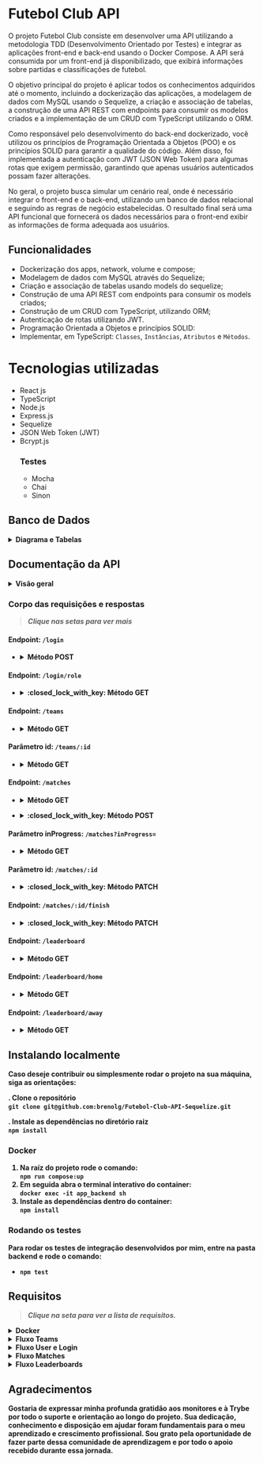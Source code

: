 # Futebol Club API 

O projeto Futebol Club consiste em desenvolver uma API utilizando a metodologia TDD (Desenvolvimento Orientado por Testes) e integrar as aplicações front-end e back-end usando o Docker Compose. A API será consumida por um front-end já disponibilizado, que exibirá informações sobre partidas e classificações de futebol.

O objetivo principal do projeto é aplicar todos os conhecimentos adquiridos até o momento, incluindo a dockerização das aplicações, a modelagem de dados com MySQL usando o Sequelize, a criação e associação de tabelas, a construção de uma API REST com endpoints para consumir os modelos criados e a implementação de um CRUD com TypeScript utilizando o ORM.

Como responsável pelo desenvolvimento do back-end dockerizado, você utilizou os princípios de Programação Orientada a Objetos (POO) e os princípios SOLID para garantir a qualidade do código. Além disso, foi implementada a autenticação com JWT (JSON Web Token) para algumas rotas que exigem permissão, garantindo que apenas usuários autenticados possam fazer alterações.

No geral, o projeto busca simular um cenário real, onde é necessário integrar o front-end e o back-end, utilizando um banco de dados relacional e seguindo as regras de negócio estabelecidas. O resultado final será uma API funcional que fornecerá os dados necessários para o front-end exibir as informações de forma adequada aos usuários.

## Funcionalidades

- Dockerização dos apps, network, volume e compose;
- Modelagem de dados com MySQL através do Sequelize;
- Criação e associação de tabelas usando models do sequelize;
- Construção de uma API REST com endpoints para consumir os models criados;
- Construção de um CRUD com TypeScript, utilizando ORM;
- Autenticação de rotas utilizando JWT.
- Programação Orientada a Objetos e princípios SOLID:
- Implementar, em TypeScript: `Classes`, `Instâncias`, `Atributos` e `Métodos`.

# Tecnologias utilizadas


- React js  
- TypeScript
- Node.js
- Express.js
- Sequelize
- JSON Web Token (JWT)
- Bcrypt.js 
  ### **Testes**
    - Mocha
    - Chai
    - Sinon

## Banco de Dados
<details close>
    <summary><strong> Diagrama e Tabelas</strong></summary>

  - MySQL 
  1. #### **Diagrama ER**
<img src="./database.png"/>         

  2. #### **Seeders**  
  O banco de dados contém:
  - tabela `users` com usuários válidos com hash das senhas e alguns inválidos, estes útimos utilizados para os testes avaliativos.
  - tabela `teams` com a lista de todos os times que estão participando do campeonato.
  - tabela `matches` com algumas partidadas finalizadas e outras em andamento.
 </details>

## Documentação da API

<details close>
      <summary><strong> Visão geral</summary>

| Endpoint     | Método HTTP | Descrição               | 
| :----------- | :---------- | :---------------------- |
| [`/login`](#endpoint-login)   | POST        | Faz o login com usuários do banco de dados 
| [`/login/role`](#endpoint-loginrole)| GET         | :closed_lock_with_key: Retorna o *role* do usuário logado (user ou adm)  |
| [`/teams`](#endpoint-teams)     | GET         | Retorna todos os times do campeonato
| [`/teams/:id`](#parâmetro-id-teamsid) | GET         | Retorna o time especificado no id
| [`/matches`](#endpoint-matches)   | GET         | Retorna todas as partidas 
| [`/matches`](#endpoint-matches)           | POST         | :closed_lock_with_key: Insere uma nova partida em andamento.
| [`/matches?inProgress=true`](#parâmetro-inprogress-matchesinprogress) | GET         | Retorna as partidas em andamento.
| [`/matches?inProgress=false`](#parâmetro-inprogress-matchesinprogress)| GET         | Retorna as partidas finalizadas.
| [`/matches/:id`](#parâmetro-id-matchesid)    | PATCH       | :closed_lock_with_key: Atualiza a partida de acordo com seu id.
| [`/matches/:id/finish`](#endpoint-matchesidfinish) | PATCH       | :closed_lock_with_key: Finaliza uma partida em andamento.
| [`/leaderboard`](#endpoint-leaderboard)       | GET          | Retorna a classificação geral do campeonato.
| [`/leaderboar/home`](#endpoint-leaderboardhome)   | GET          | Retorna a classificação dos times mandantes.
| [`/leaderboard/away`](#endpoint-leaderboardaway)  | GET          | Retorna a classificação dos times visitantes.

:closed_lock_with_key: : Necessário que o `token` gerado no login seja enviado no headers como _"Authorization"_.
 </details>
  


### **Corpo das requisições e respostas**  
> *Clique nas setas para ver mais*  

#### **Endpoint:** `/login`  

- <details><summary>Método POST </summary>  
  Exemplo de corpo da requisção válido  

    ```json
    {
      "email": "user@user.com",
      "password": "secret_user", 
    }
    ```  

  Respostas 
  - Status: 200 OK  
    ```json
    {
      "token": "eyJhbGciOiJIUzI1NiIsInR5cCI6IkpXVCJ9.eyJpZCI6MSwicm9sZSI6ImFkbWluIiwiaWF0IjoxNjU0NTI3MTg5fQ.XS_9AA82iNoiVaASi0NtJpqOQ_gHSHhxrpIdigiT-fc" // jsonwebtoken gerado
    }
    ```
    
  - Status: 400 Bad Request
    ```json
    { "message": "All fields must be filled" }
    ```
    
  - Status: 401 Unauthorized
    ```json
    { "message": "Invalid email or password" }
    ```
</details>

#### **Endpoint:** `/login/role`
- <details><summary>:closed_lock_with_key: Método GET</summary>  
  Respostas  
    - Status: 200 OK  
      ```json
      { "role": "admin" }
      ```
      
    - Status: 401 Unauthorized
      ```json
      { "message": "Token not found" }
      ```

      ```json
      { "message": "Token must be a valid token" }
      ```
</details>

#### **Endpoint:** `/teams`
- <details><summary>Método GET</summary>

  Resposta  
  - Status: 200 OK
    ```json
    [
      {
        "id": 1,
        "teamName": "Avaí/Kindermann"
      },
      {
        "id": 2,
        "teamName": "Bahia"
      },
      {
        "id": 3,
        "teamName": "Botafogo"
      },
      ...
    ]
    ```
</details>

#### **Parâmetro id:** `/teams/:id`
- <details> <summary>Método GET</summary>

  Resposta 
  - Status: 200 OK  
    ```json
    {
      "id": 5,
      "teamName": "Cruzeiro"
    }
    ```
</details>

#### **Endpoint:** `/matches`
- <details><summary>Método GET</summary>

  Resposta 
  - Status: 200 OK  
    ```json
      [
        {
          "id": 1,
          "homeTeamId": 16,
          "homeTeamGoals": 1,
          "awayTeamId": 8,
          "awayTeamGoals": 1,
          "inProgress": false,
          "homeTeam": {
            "teamName": "São Paulo"
          },
          "awayTeam": {
            "teamName": "Grêmio"
          }
        },
        ...
        {
          "id": 41,
          "homeTeamId": 16,
          "homeTeamGoals": 2,
          "awayTeamId": 9,
          "awayTeamGoals": 0,
          "inProgress": true,
          "homeTeam": {
            "teamName": "São Paulo"
          },
          "awayTeam": {
            "teamName": "Internacional"
          }
        }
      ]
    ```
</details>

- <details><summary>:closed_lock_with_key: Método POST</summary>
  Requisição  

  ```json
  {
    "homeTeamId": 16, // O valor deve ser o id do time
    "awayTeamId": 8, // O valor deve ser o id do time
    "homeTeamGoals": 2,
    "awayTeamGoals": 1,
  }
  ```

  Respostas 
  - Status: 201 Created  
    ```json
    {
      "id": 1,
      "homeTeamId": 16,
      "homeTeamGoals": 2,
      "awayTeamId": 8,
      "awayTeamGoals": 1,
      "inProgress": true,
    }
    ```
  
  - Status: 401 Unauthorized
    ```json
    { "message": "Token not found" }
    ```

    ```json
    { "message": "Token must be a valid token" }
    ```
  - Status: 404 Not Found
    ```json
    { "message": "There is no team with such id!" }
    ```
  - Status: 422 Unprocessable Entity
    ```json
    { "message": "It is not possible to create a match with two equal teams" }
    ```
</details>  


#### **Parâmetro inProgress:** `/matches?inProgress=`
- <details>
  <summary>Método GET</summary>
  Opções de query: <i>true</i> ou <i>false</i>  

  Ex:  
    ```
    matches?inProgress=true
    ```

  Resposta 
  - Status: 200 OK  
    ```json
    [
      {
        "id": 41,
        "homeTeamId": 16,
        "homeTeamGoals": 2,
        "awayTeamId": 9,
        "awayTeamGoals": 0,
        "inProgress": true,
        "homeTeam": {
          "teamName": "São Paulo"
        },
        "awayTeam": {
          "teamName": "Internacional"
        }
      },
      {
        "id": 42,
        "homeTeamId": 6,
        "homeTeamGoals": 1,
        "awayTeamId": 1,
        "awayTeamGoals": 0,
        "inProgress": true,
        "homeTeam": {
          "teamName": "Ferroviária"
        },
        "awayTeam": {
          "teamName": "Avaí/Kindermann"
        }
      }
    ]
    ```
</details>

#### **Parâmetro id:** `/matches/:id`
- <details><summary>:closed_lock_with_key: Método PATCH</summary>
 
  Requisição:
  ```json
  {
    "homeTeamGoals": 3,
    "awayTeamGoals": 1
  }
  ```

  Respostas 
  - Status: 200 OK  
    ```json
    { "message": "Updated match!" } 
    ```
  
  - Status: 401 Unauthorized
    ```json
    { "message": "Token not found" }
    ```

    ```json
    { "message": "Token must be a valid token" }
    ```
</details>

#### **Endpoint:** `/matches/:id/finish`
- <details><summary>:closed_lock_with_key: Método PATCH</summary>
  Respostas  

    - Status: 200 OK  
      ```json
        { "message": "Finished" }
      ```
    
    - Status: 401 Unauthorized
      ```json
        { "message": "Token not found" }
      ```

      ```json
        { "message": "Token must be a valid token" }
      ```
</details>

#### **Endpoint:** `/leaderboard`
- <details><summary>Método GET</summary>

  Resposta  
  - Status: 200 OK
    ```json
    [
      {
        "name": "Palmeiras",
        "totalPoints": 13,
        "totalGames": 5,
        "totalVictories": 4,
        "totalDraws": 1,
        "totalLosses": 0,
        "goalsFavor": 17,
        "goalsOwn": 5,
        "goalsBalance": 12,
        "efficiency": "86.67"
      },
        ...
      {
        "name": "Napoli-SC",
        "totalPoints": 2,
        "totalGames": 6,
        "totalVictories": 0,
        "totalDraws": 2,
        "totalLosses": 4,
        "goalsFavor": 3,
        "goalsOwn": 15,
        "goalsBalance": -12,
        "efficiency": "11.11"
      }
    ]
    ```
</details>

#### **Endpoint:** `/leaderboard/home`
- <details><summary>Método GET</summary>

  Resposta  
  - Status: 200 OK
    ```json
    [
      {
        "name": "Santos",
        "totalPoints": 9,
        "totalGames": 3,
        "totalVictories": 3,
        "totalDraws": 0,
        "totalLosses": 0,
        "goalsFavor": 9,
        "goalsOwn": 3,
        "goalsBalance": 6,
        "efficiency": "100.00"
      },
      ...
      {
        "name": "Bahia",
        "totalPoints": 0,
        "totalGames": 3,
        "totalVictories": 0,
        "totalDraws": 0,
        "totalLosses": 3,
        "goalsFavor": 0,
        "goalsOwn": 4,
        "goalsBalance": -4,
        "efficiency": "0.00"
      }
    ]
    ```
</details>

#### **Endpoint:** `/leaderboard/away`
- <details><summary>Método GET</summary>

  Resposta  
  - Status: 200 OK
    ```json
    [
      {
        "name": "Palmeiras",
        "totalPoints": 6,
        "totalGames": 2,
        "totalVictories": 2,
        "totalDraws": 0,
        "totalLosses": 0,
        "goalsFavor": 7,
        "goalsOwn": 0,
        "goalsBalance": 7,
        "efficiency": "100.00"
      },
        ...
      {
        "name": "Napoli-SC",
        "totalPoints": 0,
        "totalGames": 3,
        "totalVictories": 0,
        "totalDraws": 0,
        "totalLosses": 3,
        "goalsFavor": 1,
        "goalsOwn": 10,
        "goalsBalance": -9,
        "efficiency": "0.00"
      }
    ]
    ```
</details>  
</details>


## Instalando localmente

Caso deseje contribuir ou simplesmente rodar o projeto na sua máquina, siga as orientações: 

. Clone o repositório   
  `git clone git@github.com:brenolg/Futebol-Club-API-Sequelize.git`

. Instale as dependências no diretório raiz  
  `npm install`

### **Docker**
1. Na raíz do projeto rode o comando:  
  `npm run compose:up`  
2. Em seguida abra o terminal interativo do container:  
  `docker exec -it app_backend sh`  
3. Instale as dependências dentro do container:  
  `npm install`

### **Rodando os testes**
Para rodar os testes de integração desenvolvidos por mim, entre na pasta backend e rode o comando:  
- `npm test`

## Requisitos
> *Clique na seta para ver a lista de requisitos.*

<details><summary><strong>Docker</strong></summary> 

Configuração dos `dockerfiles` referente ao front e back-end, para integrar as aplicações através do docker-compose, para que elas funcionem consumido o banco de dados.
</details>

<details><summary><strong>Fluxo Teams</strong></summary> 

1. Desenvolva uma migration e um model para a tabela de times, utilizando Sequelize.  
2. `(TDD)` Desenvolva testes de integração do back-end referente a implementação do requisito seguinte.  
3. Desenvolva o endpoint `/teams` no back-end de forma que ele possa retornar a lista com **todos os times** corretamente.  
4. `(TDD)` Evolua os testes de integração da sua rota /teams, agora considerando o contrato do próximo requisito.  
5. Desenvolva o endpoint `/teams/:id` no back-end de forma que ele possa retornar dados de **um time específico**.  
</details>

<details><summary><strong>Fluxo User e Login</strong></summary> 

6. Desenvolva uma migration e um model para a tabela de pessoas usuárias, utilizando Sequelize.
7. `(TDD)` Desenvolva testes baseando-se no contrato do endpoint `/login` do próximo requisito.
8. Desenvolva o endpoint `/login` no back-end de maneira que ele permita o acesso com preenchimento obrigatório de `email` e `password` no front-end e retorne um **`token`**.  
9. `(TDD)` Evolua os testes de integração da sua rota` /login`, agora considerando o contrato do próximo requisito.
10. Desenvolva o endpoint` /login` no back-end de maneira que ele **não permita o acesso** com dados inválidos ou não cadastrados no banco de dados, considerando:
    - As senhas que existem no banco de dados estão encriptadas.
11. `(TDD)` Desenvolva testes baseando-se no contrato do endpoint `/login/role` do próximo requisito.
12. Desenvolva um middleware de **validação para o `token`**, verificando se ele é válido, e desenvolva o endpoint `/login/role` no back-end de maneira que ele retorne os dados corretamente no front-end.
    - :warning: A rota deve recebe um header com parâmetro authorization, onde ficará armazenado o `token` gerado no login; 
</details>

<details><summary><strong>Fluxo Matches</strong></summary> 

13. Desenvolva uma migration e um model para a tabela de partidas, utilizando Sequelize.
14. `(TDD)` Desenvolva teste de integração, agora da sua rota `/matches`, considerando os contratos dos próximos requisitos.
15. Desenvolva o endpoint `/matches` de forma retorna uma lista de partidas e que todos os dados de partidas sem nenhum filtro apareçam corretamente na tela de partidas no front-end.
16. Desenvolva o endpoint `/matches` de forma que seja possível **filtrar** somente as partidas em andamento, e também filtrar somente as partidas finalizadas, na tela de partidas do front-end.
    - Essa requisição deverá usar `query string` para definir o parâmetro.
17. Desenvolva o endpoint `/matches/:id/finish` de modo que seja possível **finalizar** uma partida no banco de dados.
    - :warning: Não é possível alterar uma partida sem um `token`;
18. Desenvolva o endpoint `/matches/:id` de forma que seja possível **atualizar** partidas em andamento.
    - :warning: Não é possível atualizar uma partida sem um `token`;
19. `(TDD)` Desenvolva testes de integração, agora da sua rota `/matches`, considerando os contratos dos próximos requisitos.
20. Desenvolva o endpoint `/matches` de modo que seja possível **cadastrar** uma nova partida em andamento no banco de dados e retornar os dados inserida no banco de dados.
    - :warning: Não é possível atualizar uma partida sem um `token`;
21. Desenvolva o endpoint `/matches` de forma que não seja possível inserir uma partida com times iguais nem com um time que não existe na tabela de times.
</details>

<details><summary><strong>Fluxo Leaderboards</strong></summary> 

  - <details><summary>Regras de negócio para classificação dos times</summary>

    > Todas as regras de negócio e cálculos necessários deverão ser realizados no back-end. A aplicação front-end apenas renderizará essas informações.

    - A tabela deverá renderizar **somente** as partidas que já foram FINALIZADAS.
    
    ```
    Classificação: Posição na classificação;  
    Time: Nome do time;  
    P: Total de Pontos;  
    J: Total de Jogos;  
    V: Total de Vitórias;  
    E: Total de Empates;  
    D: Total de Derrotas;  
    GP: Gols marcados a favor;  
    GC: Gols sofridos;  
    SG: Saldo total de gols;  
    %: Aproveitamento do time.  
    ```
    O resultado deverá ser ordenado sempre de forma decrescente, levando em consideração a quantidade de pontos que o time acumulou.   
    Em caso de **empate** no `Total de Pontos`, você deve levar em consideração os seguintes **critérios para desempate**:
      - 1º Total de Vitórias;
      - 2º Saldo de gols;
      - 3º Gols a favor;

    </details>


  - <details><summary><strong>Leaderboard Home</strong></summary> 

    23. Desenvolva o endpoint `/leaderboard/home` de forma que retorne as informações do desempenho dos **times da casa** com as seguintes propriedades: `name`, `totalPoints`, `totalGames`, `totalVictories`, `totalDraws`, `totalLosses`, `goalsFavor` e `goalsOwn`.
    24. Desenvolva o endpoint `/leaderboard/home` de forma que seja possível **filtrar** as classificações dos times da casa na tela de classificação do front-end com os dados iniciais do banco de dados, incluindo as propriedades `goalsBalance` e `efficiency`, além das propriedades do requisito anterior.
    25. Desenvolva o endpoint `/leaderboard/home` de forma que seja possível filtrar as classificações dos times da casa na tela de classificação do front-end, e atualizar a tabela ao inserir a partida Corinthians 2 X 1 Internacional.
    </details>

  - <details><summary><strong>Leaderboard away</strong></summary> 
  
26. Desenvolva o endpoint `/leaderboard/away` de forma que retorne as informações do desempenho dos **times visitantes** com as mesmas propriedades do req. 23.
27. Desenvolva o endpoint `/leaderboard/away`, de forma que seja possível **filtrar** as classificações dos times quando visitantes na tela de classificação do front-end, com os dados iniciais do banco de dados, incluindo as propriedades `goalsBalance` e `efficiency`, além das propriedades do requisito anterior.
28. Desenvolva o endpoint `/leaderboard/away` de forma que seja possível filtrar as classificações dos times quando visitantes na tela de classificação do front-end e atualizar a tabela ao inserir a partida Corinthians 2 X 1 Internacional.
    </details>

</details>

## Agradecimentos
Gostaria de expressar minha profunda gratidão aos monitores e à Trybe por todo o suporte e orientação ao longo do projeto. Sua dedicação, conhecimento e disposição em ajudar foram fundamentais para o meu aprendizado e crescimento profissional. Sou grato pela oportunidade de fazer parte dessa comunidade de aprendizagem e por todo o apoio recebido durante essa jornada.

